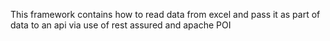 This framework contains how to read data from excel and pass it as part of data to an api via use of rest assured and apache POI
